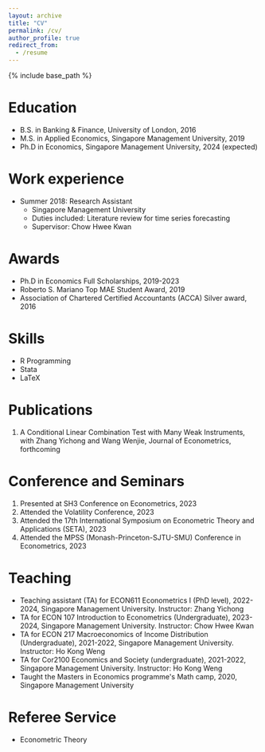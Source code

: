```yaml
---
layout: archive
title: "CV"
permalink: /cv/
author_profile: true
redirect_from:
  - /resume
---
```


{% include base_path %}

Education
======
* B.S. in Banking & Finance, University of London, 2016
* M.S. in Applied Economics, Singapore Management University, 2019
* Ph.D in Economics, Singapore Management University, 2024 (expected)

Work experience
======
* Summer 2018: Research Assistant
  * Singapore Management University
  * Duties included: Literature review for time series forecasting
  * Supervisor: Chow Hwee Kwan

Awards
======
* Ph.D in Economics Full Scholarships, 2019-2023
* Roberto S. Mariano Top MAE Student Award, 2019
* Association of Chartered Certified Accountants (ACCA) Silver award, 2016
  
Skills
======
* R Programming
* Stata
* LaTeX

Publications
======
1. A Conditional Linear Combination Test with Many Weak Instruments, with Zhang Yichong and Wang Wenjie, Journal of Econometrics, forthcoming
  
Conference and Seminars
======
1. Presented at SH3 Conference on Econometrics, 2023
2. Attended the Volatility Conference, 2023
3. Attended the 17th International Symposium on Econometric Theory and Applications (SETA), 2023
4. Attended the MPSS (Monash-Princeton-SJTU-SMU) Conference in Econometrics, 2023
  
Teaching
======
* Teaching assistant (TA) for ECON611 Econometrics I (PhD level), 2022-2024, Singapore Management University. 			Instructor: Zhang Yichong
* TA for ECON 107 Introduction to Econometrics (Undergraduate), 2023-2024, Singapore Management University. 			Instructor: Chow Hwee Kwan
* TA for ECON 217 Macroeconomics of Income Distribution (Undergraduate), 2021-2022, Singapore Management University. 	Instructor: Ho Kong Weng
* TA for Cor2100 Economics and Society (undergraduate), 2021-2022, Singapore Management University. 				Instructor: Ho Kong Weng
* Taught the Masters in Economics programme's Math camp, 2020, Singapore Management University
  
Referee Service
======
* Econometric Theory 
